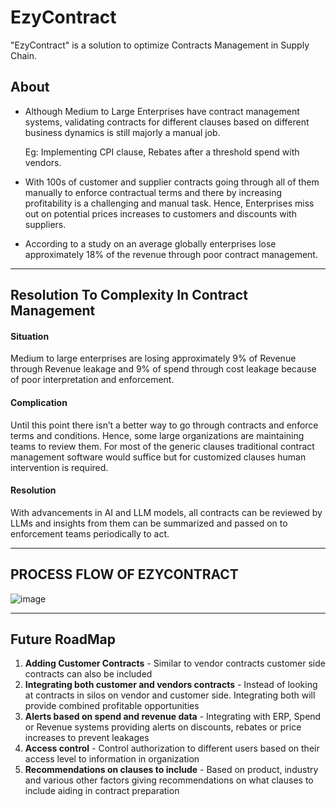 # EzyContract

"EzyContract" is a solution to optimize Contracts Management in Supply Chain.

## About

* Although Medium to Large Enterprises have contract management systems, validating contracts for different clauses based on different business dynamics is still majorly a manual job.

  Eg: Implementing CPI clause, Rebates after a threshold spend with vendors.

* With 100s of customer and supplier contracts going through all of them manually to enforce contractual terms and there by increasing profitability is a challenging and manual task.     Hence, Enterprises miss out on potential prices increases to customers and discounts with suppliers.

* According to a study on an average globally enterprises lose approximately 18% of the revenue  through poor contract management.

---
## Resolution To Complexity In Contract Management

#### Situation

Medium to large enterprises are losing approximately 9% of Revenue through Revenue leakage and 9% of spend through cost leakage because of poor interpretation and enforcement.

#### Complication

Until this point there isn’t a better way to go through contracts and enforce terms and conditions. Hence, some large  organizations are maintaining teams to review them. For most of the generic clauses traditional contract management software would suffice but for customized clauses human intervention is required.

#### Resolution

With advancements in AI and LLM models, all contracts can be reviewed by LLMs and insights from them can be summarized and passed on to enforcement teams periodically to act.

---
## PROCESS FLOW OF EZYCONTRACT

![image](https://github.com/akhilquotes/EzyContract/assets/120096234/c6605246-41eb-4e79-8acf-a16f5c10684b)

---
## Future RoadMap

1. **Adding Customer Contracts** - Similar to vendor contracts customer side contracts can also be included
2. **Integrating both customer and vendors contracts** - Instead of looking at contracts in silos on vendor and customer side. Integrating both will provide combined profitable opportunities
3. **Alerts based on spend and revenue data** - Integrating with ERP, Spend or Revenue systems providing alerts on discounts, rebates or price increases to prevent leakages
4. **Access control** - Control authorization to different users based on their access level to information in organization
5. **Recommendations on clauses to include** - Based on product, industry and various other factors giving recommendations on what clauses to include aiding in contract preparation

